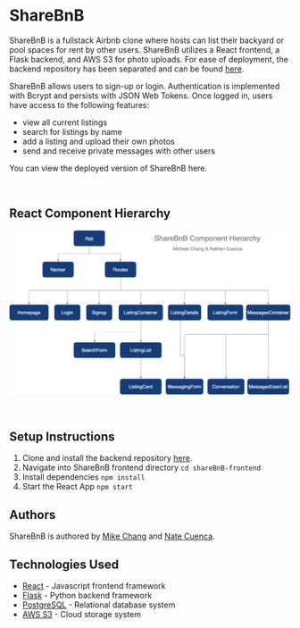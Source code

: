 # ShareBnB 

ShareBnB is a fullstack Airbnb clone where hosts can list their backyard or pool spaces for rent by other users. ShareBnB utilizes a React frontend, a Flask backend, and AWS S3 for photo uploads. For ease of deployment, the backend repository has been separated and can be found [here](https://github.com/ncuenca/shareBnB-backend).

ShareBnB allows users to sign-up or login. Authentication is implemented with Bcrypt and persists with JSON Web Tokens. Once logged in, users have access to the following features: 
- view all current listings
- search for listings by name
- add a listing and upload their own photos
- send and receive private messages with other users

You can view the deployed version of ShareBnB here.

<br>

## React Component Hierarchy

![ShareBnB Frontend Component Hierarchy](/public/sharebnb-component-hierarchy.png)

<br>

## Setup Instructions

1. Clone and install the backend repository [here](https://github.com/ncuenca/shareBnB-backend).
2. Navigate into ShareBnB frontend directory `cd shareBnB-frontend`
3. Install dependencies `npm install`
4. Start the React App `npm start`

## Authors

ShareBnB is authored by [Mike Chang](https://github.com/mykeychain) and [Nate Cuenca](https://github.com/ncuenca).

## Technologies Used
- [React](https://reactjs.org/) - Javascript frontend framework
- [Flask](https://flask.palletsprojects.com/en/2.0.x/) - Python backend framework
- [PostgreSQL](https://www.postgresql.org/) - Relational database system
- [AWS S3](https://aws.amazon.com/s3/) - Cloud storage system